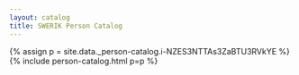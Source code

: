 ```yaml
---
layout: catalog
title: SWERIK Person Catalog
---
```

{% assign p = site.data._person-catalog.i-NZES3NTTAs3ZaBTU3RVkYE %}
{% include person-catalog.html p=p %}

